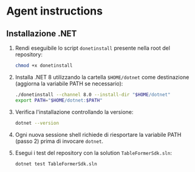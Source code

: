 # Agent instructions

## Installazione .NET
1. Rendi eseguibile lo script `donetinstall` presente nella root del repository:
   ```bash
   chmod +x donetinstall
   ```
2. Installa .NET 8 utilizzando la cartella `$HOME/dotnet` come destinazione (aggiorna la variabile PATH se necessario):
   ```bash
   ./donetinstall --channel 8.0 --install-dir "$HOME/dotnet"
   export PATH="$HOME/dotnet:$PATH"
   ```
3. Verifica l'installazione controllando la versione:
   ```bash
   dotnet --version
   ```
4. Ogni nuova sessione shell richiede di riesportare la variabile PATH (passo 2) prima di invocare `dotnet`.

5. Esegui i test del repository con la solution `TableFormerSdk.sln`:
   ```bash
   dotnet test TableFormerSdk.sln
   ```
